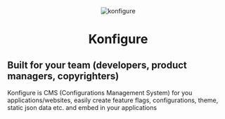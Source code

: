 <div style="text-align:center"><img src="https://konfigure.xyz/logo-256.png" alt="konfigure" /><h1>Konfigure</h1></div>

## Built for your team (developers, product managers, copyrighters)

Konfigure is CMS (Configurations Management System) for you applications/websites, easily create feature flags, configurations, theme, static json data etc. and embed in your applications
